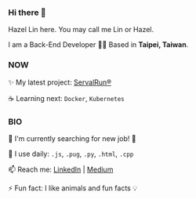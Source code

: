 ### Hi there 👋

Hazel Lin here. You may call me Lin or Hazel.

I am a Back-End Developer 👩‍💻 Based in **Taipei, Taiwan**.

### NOW
✨ My latest project: [ServalRun®](https://serval.run/)

☕️ Learning next: `Docker`, `Kubernetes`


### BIO
🏢 I'm currently searching for new job! 🚀

🔧 I use daily: `.js`, `.pug`, `.py`, `.html`, `.cpp`

📫 Reach me: [LinkedIn](https://www.linkedin.com/in/hazel-lin-yi-sin/) | [Medium](https://medium.com/@amazingotter)

⚡️ Fun fact: I like animals and fun facts 💡


<!--
**hazel-ys-lin/hazel-ys-lin** is a ✨ _special_ ✨ repository because its `README.md` (this file) appears on your GitHub profile.

Here are some ideas to get you started:

- 🔭 I’m currently working on ...
- 🌱 I’m currently learning ...
- 👯 I’m looking to collaborate on ...
- 🤔 I’m looking for help with ...
- 💬 Ask me about ...
- 📫 How to reach me: ...
- 😄 Pronouns: ...
- ⚡ Fun fact: ...
-->
